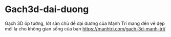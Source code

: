 # Gach3d-dai-duong
Gạch 3D ốp tường, lót sàn chủ đề đại dương của Mạnh Trí mang đến vẻ đẹp mới lạ cho không gian sống của bạn
https://manhtri.com/gach-3d-manh-tri/
